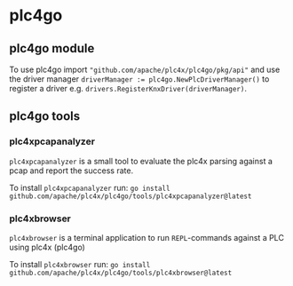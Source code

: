 <!--
  Licensed to the Apache Software Foundation (ASF) under one
  or more contributor license agreements.  See the NOTICE file
  distributed with this work for additional information
  regarding copyright ownership.  The ASF licenses this file
  to you under the Apache License, Version 2.0 (the
  "License"); you may not use this file except in compliance
  with the License.  You may obtain a copy of the License at

      https://www.apache.org/licenses/LICENSE-2.0

  Unless required by applicable law or agreed to in writing,
  software distributed under the License is distributed on an
  "AS IS" BASIS, WITHOUT WARRANTIES OR CONDITIONS OF ANY
  KIND, either express or implied.  See the License for the
  specific language governing permissions and limitations
  under the License.
  -->

# plc4go

## plc4go module

To use plc4go import `"github.com/apache/plc4x/plc4go/pkg/api"` and use the driver manager 
`driverManager := plc4go.NewPlcDriverManager()` to register a driver e.g. 
`drivers.RegisterKnxDriver(driverManager)`.

## plc4go tools

### plc4xpcapanalyzer

`plc4xpcapanalyzer` is a small tool to evaluate the plc4x parsing against a pcap and report the success rate.

To install `plc4xpcapanalyzer` run: 
`go install github.com/apache/plc4x/plc4go/tools/plc4xpcapanalyzer@latest`

### plc4xbrowser

`plc4xbrowser` is a terminal application to run `REPL`-commands against a PLC using plc4x (plc4go)

To install `plc4xbrowser` run: 
`go install github.com/apache/plc4x/plc4go/tools/plc4xbrowser@latest`
